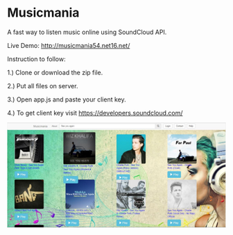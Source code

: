 # Musicmania

A fast way to listen music online using SoundCloud API.

Live Demo: http://musicmania54.net16.net/

Instruction to follow:

1.) Clone or download the zip file.

2.) Put all files on server.

3.) Open app.js and paste your client key. 

4.) To get client key visit https://developers.soundcloud.com/

![screenshot](https://github.com/shubham54/musicmania/blob/master/Images/screenshot.JPG)
